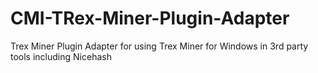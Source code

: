# CMI-TRex-Miner-Plugin-Adapter
Trex Miner Plugin Adapter for using Trex Miner for Windows in 3rd party tools including Nicehash
